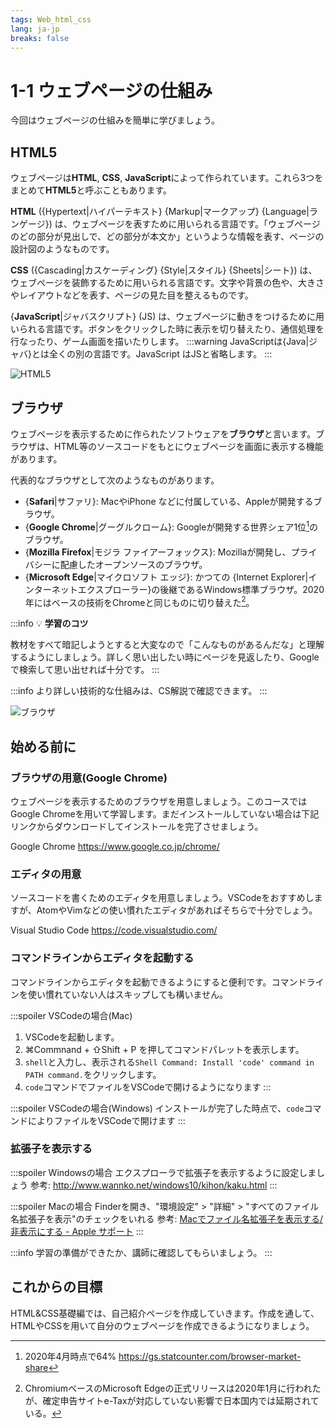 ```yaml
---
tags: Web_html_css
lang: ja-jp
breaks: false
---
```


# 1-1 ウェブページの仕組み

今回はウェブページの仕組みを簡単に学びましょう。

## HTML5

ウェブページは**HTML**, **CSS**, **JavaScript**によって作られています。これら3つをまとめて**HTML5**と呼ぶこともあります。

**HTML** ({Hypertext|ハイパーテキスト} {Markup|マークアップ} {Language|ランゲージ}) は、ウェブページを表すために用いられる言語です。「ウェブページのどの部分が見出しで、どの部分が本文か」というような情報を表す、ページの設計図のようなものです。

**CSS** ({Cascading|カスケーディング} {Style|スタイル} {Sheets|シート}) は、ウェブページを装飾するために用いられる言語です。文字や背景の色や、大きさやレイアウトなどを表す、ページの見た目を整えるものです。

{**JavaScript**|ジャバスクリプト} (JS) は、ウェブページに動きをつけるために用いられる言語です。ボタンをクリックした時に表示を切り替えたり、通信処理を行なったり、ゲーム画面を描いたりします。
:::warning
JavaScriptは{Java|ジャバ}とは全くの別の言語です。JavaScript はJSと省略します。
:::

![HTML5](https://uec-programming.github.io/basic_training/web-sample/img/html5-family.png)
<!-- フリー素材: http://www.shoshinsha-design.com/2014/12/html5%E3%80%80css3%E3%80%80js/.html 切り取り -->


## ブラウザ

ウェブページを表示するために作られたソフトウェアを**ブラウザ**と言います。ブラウザは、HTML等のソースコードをもとにウェブページを画面に表示する機能があります。

代表的なブラウザとして次のようなものがあります。
- <i class="fa fa-safari"></i> {**Safari**|サファリ}: MacやiPhone などに付属している、Appleが開発するブラウザ。
- <i class="fa fa-chrome"></i> {**Google Chrome**|グーグルクローム}: Googleが開発する世界シェア1位[^chromeShare]のブラウザ。
- <i class="fa fa-firefox"></i> {**Mozilla Firefox**|モジラ ファイアーフォックス}: Mozillaが開発し、プライバシーに配慮したオープンソースのブラウザ。
- <i class="fa fa-edge"></i> {**Microsoft Edge**|マイクロソフト エッジ}: かつての {Internet Explorer|インターネットエクスプローラー}の後継であるWindows標準ブラウザ。2020年にはベースの技術をChromeと同じものに切り替えた[^chromiumEdge]。

[^chromeShare]: 2020年4月時点で64% https://gs.statcounter.com/browser-market-share
[^chromiumEdge]: ChromiumベースのMicrosoft Edgeの正式リリースは2020年1月に行われたが、確定申告サイトe-Taxが対応していない影響で日本国内では延期されている。

:::info
:bulb: **学習のコツ**

教材をすべて暗記しようとすると大変なので「こんなものがあるんだな」と理解するようにしましょう。詳しく思い出したい時にページを見返したり、Googleで検索して思い出せれば十分です。
:::

:::info
より詳しい技術的な仕組みは、CS解説で確認できます。
:::

![ブラウザ](https://uec-programming.github.io/basic_training/web-sample/img/browsers.png)
<!-- https://github.com/alrra/browser-logos より各ロゴ取得, 文字を追加 -->

## 始める前に

### ブラウザの用意(Google Chrome)

ウェブページを表示するためのブラウザを用意しましょう。このコースではGoogle Chromeを用いて学習します。まだインストールしていない場合は下記リンクからダウンロードしてインストールを完了させましょう。

<i class="fa fa-arrow-circle-right"></i> Google Chrome https://www.google.co.jp/chrome/

### エディタの用意
ソースコードを書くためのエディタを用意しましょう。VSCodeをおすすめしますが、AtomやVimなどの使い慣れたエディタがあればそちらで十分でしょう。

<i class="fa fa-arrow-circle-right"></i> Visual Studio Code https://code.visualstudio.com/

### コマンドラインからエディタを起動する

コマンドラインからエディタを起動できるようにすると便利です。コマンドラインを使い慣れていない人はスキップしても構いません。

:::spoiler VSCodeの場合(Mac)
1. VSCodeを起動します。
2. ⌘Commnand + ⇧Shift + P を押してコマンドパレットを表示します。
3. `shell`と入力し、表示される`Shell Command: Install 'code' command in PATH command.`をクリックします。
4. `code`コマンドでファイルをVSCodeで開けるようになります
:::

:::spoiler VSCodeの場合(Windows)
インストールが完了した時点で、`code`コマンドによりファイルをVSCodeで開けます
:::

### 拡張子を表示する

:::spoiler Windowsの場合
エクスプローラで拡張子を表示するように設定しましょう
参考: http://www.wannko.net/windows10/kihon/kaku.html
:::

:::spoiler Macの場合
Finderを開き、"環境設定" > "詳細" > "すべてのファイル名拡張子を表示"のチェックをいれる
参考: [Macでファイル名拡張子を表示する/非表示にする - Apple サポート](https://support.apple.com/ja-jp/guide/mac-help/mchlp2304/mac)
:::

:::info
学習の準備ができたか、講師に確認してもらいましょう。
:::

## これからの目標

HTML&CSS基礎編では、自己紹介ページを作成していきます。作成を通して、HTMLやCSSを用いて自分のウェブページを作成できるようになりましょう。

